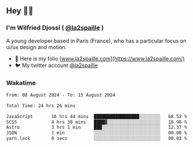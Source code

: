 ## Hey 👋🏾
### I'm Wilfried Djossi ( <a href="https://twitter.com/la2spaille/" target="_blank">@la2spaille</a> )
A young developer based in Paris (France), who has a particular focus on ui/ux design and motion.

- 🎨 Here is my folio [www.la2spaille.com](https://www.la2spaille.com/)
- 🐦 My twitter account [@la2spaille](https://twitter.com/la2spaille/)

### Wakatime
<!--START_SECTION:waka-->

```txt
From: 08 August 2024 - To: 15 August 2024

Total Time: 24 hrs 26 mins

JavaScript       16 hrs 44 mins  █████████████████░░░░░░░░   68.52 %
SCSS             4 hrs 38 mins   ████▓░░░░░░░░░░░░░░░░░░░░   18.98 %
Astro            3 hrs 1 min     ███░░░░░░░░░░░░░░░░░░░░░░   12.37 %
JSON             1 min           ░░░░░░░░░░░░░░░░░░░░░░░░░   00.08 %
yarn.lock        0 secs          ░░░░░░░░░░░░░░░░░░░░░░░░░   00.03 %
```

<!--END_SECTION:waka-->
<!--
**la2spaille/la2spaille** is a ✨ _special_ ✨ repository because its `README.md` (this file) appears on your GitHub profile.

Here are some ideas to get you started:

- 🔭 I’m currently working on ...
- 🌱 I’m currently learning ...
- 👯 I’m looking to collaborate on ...
- 🤔 I’m looking for help with ...
- 💬 Ask me about ...
- 📫 How to reach me: ...
- 😄 Pronouns: ...
- ⚡ Fun fact: ...
-->
